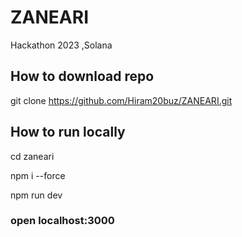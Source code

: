 # ZANEARI
Hackathon 2023 ,Solana

## How to download repo
git clone https://github.com/Hiram20buz/ZANEARI.git

## How to run locally
cd zaneari

npm i --force

npm run dev 

### open localhost:3000
